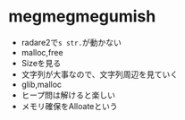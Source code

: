 # megmegmegumish
- radare2で`s str.`が動かない
- malloc,free
- Sizeを見る
- 文字列が大事なので、文字列周辺を見ていく
- glib,malloc
- ヒープ問は解けると楽しい
- メモリ確保をAlloateという
